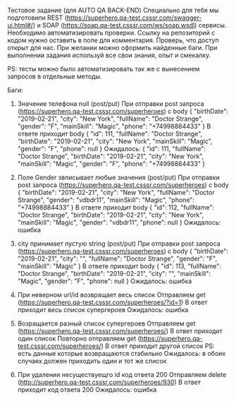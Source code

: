 Тестовое задание (для AUTO QA BACK-END)
Специально для тебя мы подготовили REST (https://superhero.qa-test.csssr.com/swagger-ui.html#/) и
SOAP (https://soap.qa-test.csssr.com/ws/soap.wsdl) сервисы.
Необходимо автоматизировать проверки. Ссылку на репозиторий с кодом нужно оставить в поле для комментария. Проверь, что
доступ открыт для нас. При желании можно оформить найденные баги. При выполнении задания используй все свои знания, опыт
и смекалку.

PS: тесты можно было автоматизировать так же с вынесением запросов в отдельные методы.

Баги:

1) Значение телефона null (post/put)
   При отправки post запроса (https://superhero.qa-test.csssr.com/superheroes)
   с body {
   "birthDate": "2019-02-21",
   "city": "New York",
   "fullName": "Doctor Strange",
   "gender": "F",
   "mainSkill": "Magic",
   "phone": "+74998884433"
   }
   В ответе приходит body {
   "id": 111,
   "fullName": "Doctor Strange",
   "birthDate": "2019-02-21",
   "city": "New York",
   "mainSkill": "Magic",
   "gender": "F",
   "phone": null
   }
   Ожидалось:
   {
   "id": 111,
   "fullName": "Doctor Strange",
   "birthDate": "2019-02-21",
   "city": "New York",
   "mainSkill": "Magic",
   "gender": "F",
   "phone": "+74998884433"
   }
   
2) Поле Gender звписывает любые значения (post/put)
   При отправки post запроса (https://superhero.qa-test.csssr.com/superheroes)
   с body {
   "birthDate": "2019-02-21",
   "city": "New York",
   "fullName": "Doctor Strange",
   "gender": "vdbdr11",
   "mainSkill": "Magic",
   "phone": "+74998884433"
   }
   В ответе приходит body {
   "id": 112,
   "fullName": "Doctor Strange",
   "birthDate": "2019-02-21",
   "city": "New York",
   "mainSkill": "Magic",
   "gender": "vdbdr11",
   "phone": null
   }
   Ожидалось: ошибка

3) city принимает пустую string (post/put)
   При отправки post запроса (https://superhero.qa-test.csssr.com/superheroes)
   с body {
   "birthDate": "2019-02-21",
   "city": "",
   "fullName": "Doctor Strange",
   "gender": "F",
   "mainSkill": "Magic"
   }
   В ответе приходит body {
   "id": 113,
   "fullName": "Doctor Strange",
   "birthDate": "2019-02-21",
   "city": "",
   "mainSkill": "Magic",
   "gender": "F",
   "phone": null
   }
   Ожидалось: ошибка

4) При неверном url/id возвращает весь список
   Отправляем get (https://superhero.qa-test.csssr.com/superheroes/?id=1)
   В ответ приходит весь список супергероев
   Ожидалось: ошибка

5) Возращается разный список супергероев
   Отправляем get (https://superhero.qa-test.csssr.com/superheroes/)
   В ответ приходит один список
   Повторно отправляем get (https://superhero.qa-test.csssr.com/superheroes/)
   В ответ приходит другой список
   PS: есть данные которые возвращаются стабильно
   Ожидалось: в обоих случаях должен приходить один и тот же список

7) При удалении несуществуещго id код ответа 200
   Отправляем delete (http://superhero.qa-test.csssr.com/superheroes/930)
   В ответ приходит код ответа 200
   Ожидалось: ошибка
